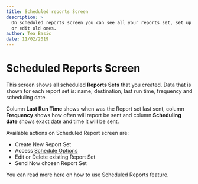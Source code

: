 ```yaml
---
title: Scheduled reports Screen
description: >
  On scheduled reports screen you can see all your reports set, set up new ones
  or edit old ones. 
author: Tea Basic
date: 11/02/2019
---
```


# Scheduled Reports Screen

This screen shows all scheduled **Reports Sets** that you created. Data that is shown for each report set is: name, destination, last run time, frequency and scheduling date.

Column **Last Run Time** shows when was the Report set last sent, column **Frequency** shows how often will report be sent and column **Scheduling date** shows exact date and time it will be sent.

Available actions on Scheduled Report screen are:

* Create New Report Set
* Access [Schedule Options](settings-screen.md#schedule-options)
* Edit or Delete existing Report Set
* Send Now chosen Report Set

You can read more [here](scheduled-reports-screen.md#internal/how-to/scheduled-reports) on how to use Scheduled Reports feature.

